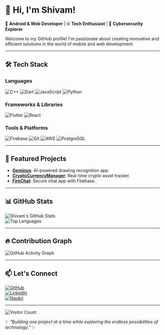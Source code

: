 # 👋 Hi, I'm Shivam!  
🌟 **Android & Web Developer** | 🌐 **Tech Enthusiast** | 🔐 **Cybersecurity Explorer**  

Welcome to my GitHub profile! I'm passionate about creating innovative and efficient solutions in the world of mobile and web development.  

---

## 🛠️ Tech Stack  

### Languages  
![C++](https://img.shields.io/badge/C%2B%2B-blue) ![Dart](https://img.shields.io/badge/Dart-0175C2) ![JavaScript](https://img.shields.io/badge/JavaScript-F7DF1E) ![Python](https://img.shields.io/badge/Python-3776AB)  

### Frameworks & Libraries  
![Flutter](https://img.shields.io/badge/Flutter-blue) ![React](https://img.shields.io/badge/React-61DAFB)  

### Tools & Platforms  
![Firebase](https://img.shields.io/badge/Firebase-FFCA28) ![Git](https://img.shields.io/badge/Git-F05032) ![AWS](https://img.shields.io/badge/AWS-FF9900) ![PostgreSQL](https://img.shields.io/badge/PostgreSQL-336791)  

---

## 🚀 Featured Projects  

- **[Geminus](https://github.com/Nyxoy77/Geminus)**: AI-powered drawing recognition app.  
- **[CryptoCurrencyManager](https://github.com/Nyxoy77/CryptoCurrencyManager)**: Real-time crypto asset tracker.  
- **[FireChat](https://github.com/Nyxoy77/FireChat)**: Secure chat app with Firebase.  

---

## 📊 GitHub Stats  

![Shivam's GitHub Stats](https://github-readme-stats.vercel.app/api?username=Nyxoy77&show_icons=true&theme=radical)  
![Top Languages](https://github-readme-stats.vercel.app/api/top-langs/?username=Nyxoy77&layout=compact&theme=radical)  

---

## 🔥 Contribution Graph  

![GitHub Activity Graph](https://github-readme-activity-graph.cyclic.app/graph?username=Nyxoy77&theme=radical)  

---

## 📫 Let's Connect  

[![GitHub](https://img.shields.io/badge/GitHub-171515?style=for-the-badge&logo=github)](https://github.com/Nyxoy77)  
[![LinkedIn](https://img.shields.io/badge/LinkedIn-0A66C2?style=for-the-badge&logo=linkedin)](https://www.linkedin.com/in/shivam-rai-b74819259/)  
[![Naukri](https://img.shields.io/badge/Naukri-00A859?style=for-the-badge&logo=naukri)](https://www.naukri.com/mnjuser/profile)  

---

![Visitor Count](https://komarev.com/ghpvc/?username=Nyxoy77&color=brightgreen)  

✨ *"Building one project at a time while exploring the endless possibilities of technology."* ✨  
